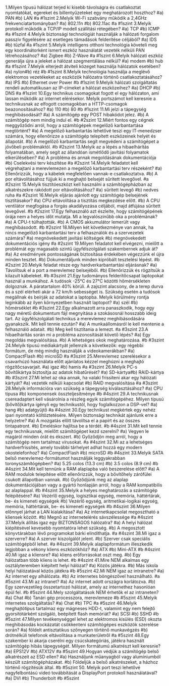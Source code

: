 1.Milyen típusú hálózat terjed ki kisebb távolságra és csatlakoztat nyomtatókat, egereket és billentyűzeteket egy meghatározott hoszthoz? #a) PAN #b) LAN #a #1szint
2.Melyik Wi-Fi szabvány működik a 2,4GHz frekvenciatartományban? #a) 802.11n #b) 802.11ac #a #1szint
3.Melyik protokoll működik a TCP/IP modell szállítási rétegében? #a) TCP #b) ICMP #a #1szint 
4.Melyik biztonsági technológiát használják a hálózati forgalom passzív figyelésére az esetleges támadások felderítése céljából? #a) IDS #b) tűzfal #a #1szint
5.Melyik intelligens otthoni technológia követeli meg egy koordinátorként ismert eszköz használatát vezeték nélküli PAN létrehozásához? #a) Zigbee #b) Z-Wave #a #1szint
6.Melyik hálózati eszköz generálja újra a jeleket a hálózat szegmentálása nélkül? #a) modem #b) hub #a #1szint
7.Melyik elterjedt átviteli közeget használja hálózatok esetében? #a) nylon#b) réz #b #1szint
8.Melyik technológia használja a meglévő elektromos vezetékeket az eszközök hálózatra történő csatlakoztatásához? #a) IPS #b) Ethernet over Power #b #1szint
9.Melyik hálózati szolgáltatás rendeli automatikusan az IP-címeket a hálózat eszközeihez? #a) DHCP #b) DNS #a #1szint
10.Egy technikus csomagokat fogott el egy hálózaton, ami lassan működik az internet elérésekor. Melyik portszámot kell keresnie a technikusnak az elfogott csomagokban a HTTP-csomagok beazonosításához? #a) 110 #b) 80 #b #1szint
11.Mi jelzi a tápegység meghibásodását? #a) A számítógép egy POST hibakódot jelez. #b) A számítógép nem mindig indul el. #b #2szint
12.Miért fontos egy cégnek meggyőződni arról, hogy a számítógépek megelőző karbantartása megtörtént? #a) A megelőző karbantartás lehetővé teszi egy IT-menedzser számára, hogy ellenőrizze a számítógép telepített eszközeinek helyét és állapotát. #b) A megelőző karbantartás segít megvédeni a számítógépet a jövőbeli problémáktól. #b #2szint 
13.Melyik az a lépés a hibaelhárítás folyamatában, amely segít az állandóan ismétlődő javítási folyamatok elkerülésében? #a) A probléma és annak megoldásának dokumentációja #b) Cselekvési terv készítése #a #2szint
14.Melyik feladatot kell végrehajtani a merevlemezen a megelőző karbantartási terv részeként? #a) Ellenőrizzük, hogy a kábelek megfelelően vannak-e csatlakoztatva. #b) A por eltávolításához fújjuk ki a meghajtó belsejét sűrített levegővel. #a #2szint
15.Melyik tisztítóeszközt kell használni a számítógépházban az alkatrészekre rakódott por eltávolításához? #a) sűrített levegő #b) nedves ruha #a #2szint
16.Melyik eljárás ajánlott egy számítógép belsejének tisztításakor? #a) CPU eltávolítása a tisztítás megkezdése előtt. #b) A CPU ventilátor megfogása a forgás akadályozása céljából, majd átfújása sűrített levegővel. #b #2szint
17.Egy felhasználó azt észlelte, hogy számítógépének órája nem a helyes időt mutatja. Mi a legvalószínűbb oka a problémának? #a) A CPU-t túlhajtották. #b) A CMOS akkumulátor lemerült vagy meghibásodott. #b #2szint
18.Milyen két következménye van annak, ha nincs megelőző karbantartási terv a felhasználók és a szervezetek számára? #a) megnövekedett javítási költségek  #b) megnövekedett dokumentációs igény #a #2szint
19.Milyen feladatot kell elvégezni, mielőtt a problémát egy magasabb szintű ügyfélszolgálati szakembernek adjuk át? #a) Az eredmények pontosságának biztosítása érdekében végezzünk el újra minden tesztet. #b) Dokumentáljunk minden kipróbált tesztelési lépést. #b #2szint
20.Melyik feladat része egy hardverkarbantartási eljárásnak? #a) Távolítsuk el a port a merevlemez belsejéből. #b) Ellenőrizzük és rögzítsük a kilazult kábeleket. #b #3szint
21.Egy tudományos felderítőcsapat laptopokat használ a munkához. A tudósok -25°C és 27°C közötti hőmérsékleten dolgoznak. A páratartalom 40% körüli. A zajszint alacsony, de a terep durva és a szél elérheti akár a 72 km/h sebességet is. Szükség esetén a tudósok megállnak és beírják az adatokat a laptopba. Melyik körülmény rontja leginkább az ilyen környezetben használt laptopot? #a) szél #b) hőmérséklet #b #3szint
22.Egy alkalmazott arra panaszkodik, hogy egy nagy méretű dokumentum fájl megnyitása a szokásosnál hosszabb ideig tart. Az ügyfélszolgálati technikus a merevlemez meghibásodására gyanakszik. Mit kell tennie ezután? #a) A munkaállomásról le kell mentenie a felhasználó adatait. #b) Meg kell tisztítania a lemezt. #a #3szint
23.A hibaelhárítás során mi a probléma azonosítását követő lépés? #a) Egy megoldás megvalósítása. #b) A lehetséges okok meghatározása. #b #3szint
24.Melyik típusú médiakártyát jellemzik a következők: egy régebbi formátum, de még mindig használják a videokamerákban? #a) CompactFlash #b) microSD #a #3szint
25.Merevlemez szerelésekor a csavarhúzó használata előtt ajánlatos kézzel meghúzni a meghajtó rögzítőcsavarjait. #a) igaz #b) hamis #a #3szint
26.Melyik PC-s bővítőkártya biztosítja az adatok hibatűrését? #a) SD-kártya#b) RAID-kártya #b #3szint
27.Mi lehet az oka annak, ha valaki frissíteni akar egy hálózati kártyát? #a) vezeték nélküli kapcsolat #b) RAID megvalósítása #a  #3szint
28.Melyik információra van szükség a tápegység kiválasztásához? #a) CPU típusa #b) komponensek összteljesítménye #b #4szint 
29.A technikusnak csereadaptert kell vásárolnia a részleg egyik számítógépéhez. Milyen típusú (bővítő)kártya igényli egy technikustól, hogy foglalkozzon a DSP-vel? #a) hang #b) adatgyűjtő #a #4szint
30.Egy technikust megkértek egy nehéz ipari nyomtató költöztetésére. Milyen biztonsági technikát ajánlunk erre a helyzetre? #a) A mozgatás előtt távolítsa el a papírt és az összes tintapatront. #b) Emeléskor hajlítsa be a térdét. #b #4szint
31.Mit kell tennie egy technikusnak, mielőtt számítógépet kezd szerelni? #a) Vegyen le magáról minden órát és ékszert. #b) Győződjön meg arról, hogy a számítógép nem tartalmaz vírusokat. #a #4szint
32.Mi az a lehetséges hardverfrissítés, amely további tárhelyet adhat hozzá egy modern okostelefonhoz? #a) CompactFlash #b) microSD #b #4szint
33.Melyik SATA belső merevlemez-formátumot használják leggyakrabban toronyszámítógépben? #a) 5.25 colos (13.3 cm) #b) 3.5 colos (8.9 cm) #b #4szint
34.Mit kell tennünk a RAM alaplapba való beszerelése előtt? #a) A RAM modulok telepítése előtt ellenőrizzük, hogy a bővítőhely zárófülei csukott állapotban vannak. #b) Győződjünk meg az alaplap dokumentációjában vagy a gyártó honlapján arról, hogy a RAM kompatibilis az alaplappal. #b #4szint
35.Melyik a helyes meghatározás a számítógép felépítésére? #a) Vezérlő egység, logisztikai egység, memória, háttértárak, be- és kimeneti egységek #b) Vezérlő egység, aritmetikai-logikai egység, memória, háttértárak, be- és kimeneti egységek #b #4szint
36.Milyen előnnyel járhat a LAN kialakítása? #a) Az internetkapcsolat megosztható a kliensek között. #b) Megnő az internetelérés sávszélessége #a #4szint
37.Melyik állítás igaz egy BIZTONSÁGOS hálózatra? #a) A helyi hálózat kiépítésével kevesebb nyomtatóra lehet szükség. #b) A megosztott könyvtárakban lévő programokat bárki elindíthatja. #a #4szint
38.Mi igaz a szerverre? #a) A szerver kiszolgálót jelent. #b) Szerver csak speciális számítógépből lehet. #a #4szint
39.Melyik alaplapformátum illeszkedik legjobban a vékony kliens eszközökhöz? #a) ATX #b) Mini-ATX #b #4szint
40.Mi igaz a kliensre? #a)  kliens erőforrásokat oszt meg. #b) Egy hálózatban több kliens is lehet. #b #4szint 
41.Mire NEM alkalmas egy osztályteremben kiépített helyi hálózat? #a)  Közös játékra. #b) Más iskola helyi hálózatával közös játékra #b #5szint
42.Mi NEM igaz az intranetre? #a)  Az internet egy alhálózata. #b) Az internetes böngészővel használható. #a #5szint
43.Mi az intranet? #a)  Az internet adott országra korlátozva. #b) Egy szervezetileg összetartozó hálózat, amely az internethez hasonlóan épül fel. #b #5szint
44.Mely szolgáltatások NEM érhetők el az intraneten? #a)  Chat #b) Tanári gép processzora, merevlemeze #b #5szint
45.Melyik internetes szolgáltatás? #a) Chat #b) TPC #a #5szint
46.Melyik meghajtótípus tartalmaz egy mágneses HDD-t, valamint egy nem felejtő gyorsítótárként szolgáló, beépített flash memóriát? #a) SCSI #b) SSHD #b #5szint
47.Milyen tevékenységgel lehet az elektromos kisülés (ESD) okozta meghibásodás kockázatát csökkenteni számítógépes eszközök szerelése során? #a) földelt antisztatikus szőnyegen történő munkavégzés #b) drótnélküli telefonok eltávolítása a munkaterületről #a #5szint
48.Egy szakember ki akarja cserélni egy csúcskategóriás, játékra használt számítógép hibás tápegységét. Milyen formátumú alkatrészt kell keresnie? #a) EPS12V #b) ATX12V #a #5szint
49.Hogyan védjük a számítógép belső alkatrészeit az ESD ellen? #a) Használjunk műanyagból vagy alumíniumból készült számítógépházakat. #b) Földeljük a belső alkatrészeket, a házhoz történő rögzítésük által. #b #5szint
50. Melyik port teszi lehetővé nagyfelbontású videó továbbítását a DisplayPort protokoll használatával? #a) DVI #b) Thunderbolt  #b #5szint
